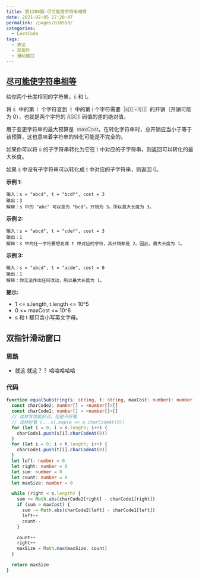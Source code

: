 ```yaml
---
title: 第1208题-尽可能使字符串相等
date: 2021-02-05 17:28:47
permalink: /pages/b1b55d/
categories:
  - LeetCode
tags:
  - 算法
  - 双指针
  - 滑动窗口
---
```


## [尽可能使字符串相等](https://leetcode-cn.com/problems/get-equal-substrings-within-budget/)

给你两个长度相同的字符串，<font style="background: #eee; color: #666;">s</font> 和 <font style="background: #eee; color: #666;">t</font>。

将 <font style="background: #eee; color: #666;">s</font>  中的第  <font style="background: #eee; color: #666;">i</font>  个字符变到  <font style="background: #eee; color: #666;">t</font>  中的第 <font style="background: #eee; color: #666;">i</font> 个字符需要  <font style="background: #eee; color: #666;">|s[i] - t[i]|</font>  的开销（开销可能为 0），也就是两个字符的 <font style="background: #eee; color: #666;">ASCII</font> 码值的差的绝对值。

用于变更字符串的最大预算是  <font style="background: #eee; color: #666;">maxCost</font>。在转化字符串时，总开销应当小于等于该预算，这也意味着字符串的转化可能是不完全的。

如果你可以将 <font style="background: #eee; color: #666;">s</font> 的子字符串转化为它在 <font style="background: #eee; color: #666;">t</font> 中对应的子字符串，则返回可以转化的最大长度。

如果 <font style="background: #eee; color: #666;">s</font> 中没有子字符串可以转化成 <font style="background: #eee; color: #666;">t</font> 中对应的子字符串，则返回 <font style="background: #eee; color: #666;">0</font>。

<!-- more -->

**示例 1:**

```
输入：s = "abcd", t = "bcdf", cost = 3
输出：3
解释：s 中的 "abc" 可以变为 "bcd"。开销为 3，所以最大长度为 3。
```

**示例 2:**

```
输入：s = "abcd", t = "cdef", cost = 3
输出：1
解释：s 中的任一字符要想变成 t 中对应的字符，其开销都是 2。因此，最大长度为 1。
```

**示例 3:**

```
输入：s = "abcd", t = "acde", cost = 0
输出：1
解释：你无法作出任何改动，所以最大长度为 1。
```

**提示:**

- 1 <= s.length, t.length <= 10^5
- 0 <= maxCost <= 10^6
- s 和 t 都只含小写英文字母。

## 双指针滑动窗口

### 思路

- 就这 就这？？ 哈哈哈哈哈

### 代码

```TypeScript
function equalSubstring(s: string, t: string, maxCost: number): number {
  const charCode2: number[] = <number[]>[]
  const charCode1: number[] = <number[]>[]
  // 这样写性能好点，但是不好看
  // 这样好看 [...s].map(e => e.charCodeAt(0))
  for (let i = 0; i < s.length; i++) {
    charCode1.push(s[i].charCodeAt(0))
  }
  for (let i = 0; i < t.length; i++) {
    charCode1.push(t[i].charCodeAt(0))
  }
  let left: number = 0
  let right: number = 0
  let sum: number = 0
  let count: number = 0
  let maxSize: number = 0

  while (right < s.length) {
    sum += Math.abs(charCode2[right] - charCode1[right])
    if (sum > maxCost) {
      sum -= Math.abs(charCode2[left] - charCode1[left])
      left++
      count--
    }

    count++
    right++
    maxSize = Math.max(maxSize, count)
  }

  return maxSize
}
```
